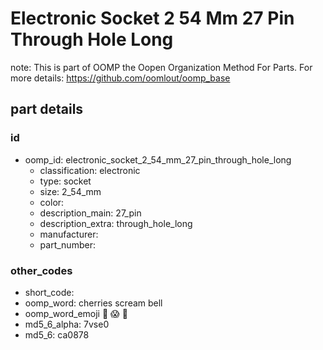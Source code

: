 # Electronic Socket 2 54 Mm 27 Pin Through Hole Long  

note: This is part of OOMP the Oopen Organization Method For Parts. For more details: https://github.com/oomlout/oomp_base

##  part details





### id
* oomp_id: electronic_socket_2_54_mm_27_pin_through_hole_long
  * classification: electronic
  * type: socket
  * size: 2_54_mm
  * color: 
  * description_main: 27_pin
  * description_extra: through_hole_long
  * manufacturer: 
  * part_number: 

### other_codes
* short_code: 
* oomp_word: cherries scream bell
* oomp_word_emoji :cherries: :scream: :bell:
* md5_6_alpha: 7vse0
* md5_6: ca0878